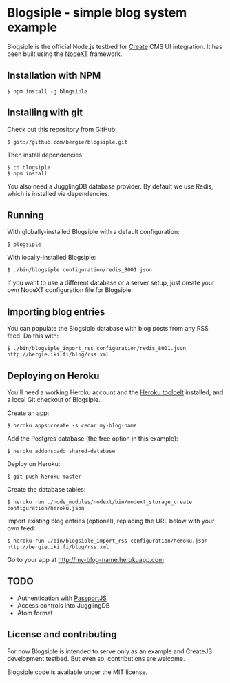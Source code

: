 Blogsiple - simple blog system example
==========================

Blogsiple is the official Node.js testbed for [Create](http://createjs.org/) CMS UI integration. It has been built using the [NodeXT](https://github.com/bergie/nodext) framework.

## Installation with NPM

    $ npm install -g blogsiple

## Installing with git

Check out this repository from GitHub:

    $ git://github.com/bergie/blogsiple.git

Then install dependencies:

    $ cd blogsiple
    $ npm install

You also need a JugglingDB database provider. By default we use Redis, which is installed via dependencies.

## Running

With globally-installed Blogsiple with a default configuration:

    $ blogsiple

With locally-installed Blogsiple:

    $ ./bin/blogsiple configuration/redis_8001.json

If you want to use a different database or a server setup, just create your own NodeXT configuration file for Blogsiple.

## Importing blog entries

You can populate the Blogsiple database with blog posts from any RSS feed. Do this with:

    $ ./bin/blogsiple_import_rss configuration/redis_8001.json http://bergie.iki.fi/blog/rss.xml

## Deploying on Heroku

You'll need a working Heroku account and the [Heroku toolbelt](https://toolbelt.heroku.com/) installed, and a local Git checkout of Blogsiple.

Create an app:

    $ heroku apps:create -s cedar my-blog-name

Add the Postgres database (the free option in this example):

    $ heroku addons:add shared-database

Deploy on Heroku:

    $ git push heroku master

Create the database tables:

    $ heroku run ./node_modules/nodext/bin/nodext_storage_create configuration/heroku.json

Import existing blog entries (optional), replacing the URL below with your own feed:

    $ heroku run ./bin/blogsiple_import_rss configuration/heroku.json http://bergie.iki.fi/blog/rss.xml

Go to your app at <http://my-blog-name.herokuapp.com>

## TODO

* Authentication with [PassportJS](http://passportjs.org/)
* Access controls into JugglingDB
* Atom format

## License and contributing

For now Blogsiple is intended to serve only as an example and CreateJS development testbed. But even so, contributions are welcome.

Blogsiple code is available under the MIT license.
